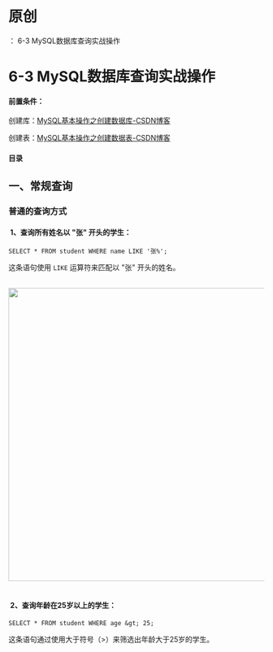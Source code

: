 # 原创
：  6-3 MySQL数据库查询实战操作

# 6-3 MySQL数据库查询实战操作

#### 前置条件：

创建库：[MySQL基本操作之创建数据库-CSDN博客](https://blog.csdn.net/weixin_43263566/article/details/133951336)

创建表：[MySQL基本操作之创建数据表-CSDN博客](https://blog.csdn.net/weixin_43263566/article/details/133952800)

#### 目录

## 一、常规查询

### 普通的查询方式

####  1、查询所有姓名以 "张" 开头的学生：

```
SELECT * FROM student WHERE name LIKE '张%';
```

这条语句使用 `LIKE` 运算符来匹配以 "张" 开头的姓名。

 <img alt="" height="577" src="https://img-blog.csdnimg.cn/8ac8a29a6aab48688872b66f7d8ebb91.png" width="996"/> 

####  2、查询年龄在25岁以上的学生：

```
SELECT * FROM student WHERE age &gt; 25;
```

这条语句通过使用大于符号（&gt;）来筛选出年龄大于25岁的学生。

 
